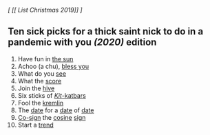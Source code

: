 *[ [[ List Christmas 2019]] ]*
## Ten sick picks for a thick saint nick to do in a pandemic with you *(2020)* edition
1. Have fun in [the sun](https://101clipart.com/wp-content/uploads/10/Sun%20With%20Sunglasses%20Clipart%2006.jpg)
2. Achoo (a chu), [bless you](https://www.snopes.com/fact-check/bless-you/)
3. What do you [see](https://teachingeveryday.com/2014/03/31/10-ways-to-play-i-spy/)
4. What the [score](https://pickleballdrive.com/ultimate-guide-how-to-keep-score-in-pickleball/)
5. Join the [hive](https://www.beekeepingforums.com/)
6. Six sticks of [*Kit*-katbars](https://www.greatbigstory.com/stories/the-iconic-kit-kat-jingle)
7. Fool the [kremlin](https://en.wikipedia.org/wiki/Durak)
8. The [date](https://en.wikipedia.org/wiki/Calendar_date) for a [date](https://en.wikipedia.org/wiki/Dating) of [date](https://en.wikipedia.org/wiki/Date_palm#Fruits)
9. [Co-sign](https://en.wiktionary.org/wiki/cosign) the [cosine](https://en.wikipedia.org/wiki/Trigonometric_functions) [sign](https://en.wikipedia.org/wiki/Stop_sign)
10. Start a [trend](https://en.wikipedia.org/wiki/Memetics)